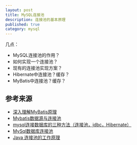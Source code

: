 ```yaml
---
layout: post
title: MySQL连接池
description: 连接池的基本原理
published: true
category: mysql
---
```




几点：

* MySQL连接池的作用？
* 如何实现一个连接池？
* 现有的连接池实现方案？
* Hibernate中连接池？缓存？
* MyBatis中连接池？缓存？














## 参考来源



* [深入理解MyBatis原理][深入理解MyBatis原理]
* [Mybatis数据源与连接池][Mybatis数据源与连接池]
* [mysql连接数据库的三种方法（连接池，jdbc，Hibernate）][mysql连接数据库的三种方法（连接池，jdbc，Hibernate）]
* [MySql数据库连接池]
* [Java 连接池的工作原理]

















[NingG]:    http://ningg.github.com  "NingG"

[MySql数据库连接池]:		http://www.2cto.com/database/201409/330612.html
[Java 连接池的工作原理]:	http://www.oschina.net/question/157182_72094
[深入理解MyBatis原理]:		http://blog.csdn.net/column/details/mybatis-principle.html
[Mybatis数据源与连接池]:	http://blog.csdn.net/luanlouis/article/details/37671851?utm_source=tuicool


[mysql连接数据库的三种方法（连接池，jdbc，Hibernate）]:		http://blog.csdn.net/kukulongzai_123/article/details/8654844







